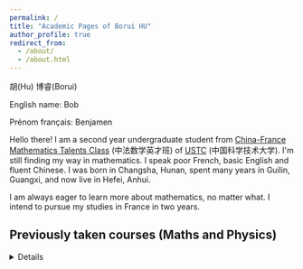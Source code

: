 ```yaml
---
permalink: /
title: "Academic Pages of Borui HU"
author_profile: true
redirect_from: 
  - /about/
  - /about.html
---
```

胡(Hu) 博睿(Borui)

English name: Bob

Prénom français: Benjamen

Hello there! I am a second year undergraduate student from [China-France Mathematics Talents Class](https://cfmath.ustc.edu.cn/main.htm) (中法数学英才班) of [USTC](https://www.ustc.edu.cn/) (中国科学技术大学). I'm still finding my way in mathematics. I speak poor French, basic English and fluent Chinese. I was born in Changsha, Hunan, spent many years in Guilin, Guangxi, and now live in Hefei, Anhui.

I am always eager to learn more about mathematics, no matter what. I intend to pursue my studies in France in two years.

Previously taken courses (Maths and Physics)
---
<details>
<summary>Details</summary>
Algebra I (4.0/4.3)

Analysis I (3.7/4.3)

Algebra II (4.0/4.3)

Analysis II (4.3/4.3)

Mechanics B (4.0/4.3)

Thermodynamics B (4.3/4.3)

<details>

Awards
---
<details>
<summary>High School Awards</summary>
  
First Prize ×2 (2022, 2023), China National High School Mathematics League<br><br>

Bronze Medal, 38th Chinese Mathematical Olympiad (CMO)<br><br>

Silver Medal, 20th China Western Mathematical Invitational (CWMI)<br><br>

Silver Medal (Rank 89), 20th China Southeastern Mathematical Olympiad (CSMO)<br><br>

(I'm not particularly strong in maths Olympiads.)<br><br>
</details>




Freshman Scholarship, USTC

(Hope to win more as I go!)

Situation Statement
---
I'm currently quite busy with coursework, so this site is still quite basic — but I'll be adding my blog and notes(may not be useful) in very soon.
